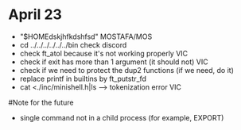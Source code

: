 # April 23
- "$HOMEdskjhfkdshfsd" MOSTAFA/MOS
- cd ../../../../../../bin check discord
- check ft_atol because it's not working properly VIC
- check if exit has more than 1 argument (it should not) VIC
- check if we need to protect the dup2 functions (if we need, do it)
- replace printf in builtins by ft_putstr_fd
- cat <./inc/minishell.h|ls --> tokenization error VIC

#Note for the future
- single command not in a child process (for example, EXPORT)